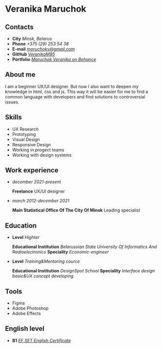 # **Veranika Maruchok**


## **Contacts**
*  **City** *Minsk, Belarus*
*  **Phone** *+375 (29) 253 54 38*
*  **E-mail** *moruchokv@gmail.com*
*  **GitHub** [*VeranikaM85*](https://github.com/VeranikaM85)
*  **Portfolio** [*Maruchok Veranika on Behance*](https://www.behance.net/5a052c36)


## **About me**
 I am a beginner UX/UI designer. But now I also want to deepen my knowledge in html, css and js. This way it will be easier for me to find a common language with developers and find solutions to controversial issues.


## **Skills**
*  UX Research
*  Prototyping
*  Visual Design
*  Responsive Design
*  Working in progect teams
*  Working with design systems


## **Work experience**
*  *december 2021-present* 
   
     **Freelance** 
     UX/UI designer

*  *march 2012-december 2021* 
   
    **Main Statistical Office Of The City Of Minsk** 
   Leading specialist
 
 
## **Education** 
 *  **Level** *Highter*
      
      **Educational Institution** *Belarussian State University Of Informatics And Radioelectronics*
      **Speciality** *Economic-engineer*
*  **Level** *Training&Mentoring cource*
  
   **Educational Institution** *DesignSpot School*
     **Speciality** *Interface design basic&UX concept developing*


## **Tools**
*  Figma
*  Adobe Photoshop
*  Adobe Effects


## **English level**
*  **B1** [*EF SET English Certificate*](https://www.efset.org/cert/MY82T3)
